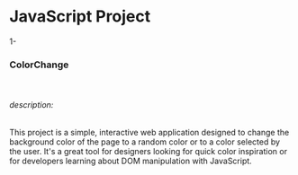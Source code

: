 <h1>JavaScript Project</h1>
1-<h3>ColorChange</h3><br>
<h6>description:</h6>
<p>This project is a simple, interactive web application designed to change the background color of the page
to a random color or to a color selected by the user. It's a great tool for designers looking for quick color 
inspiration or for developers learning about DOM manipulation with JavaScript.</p>
